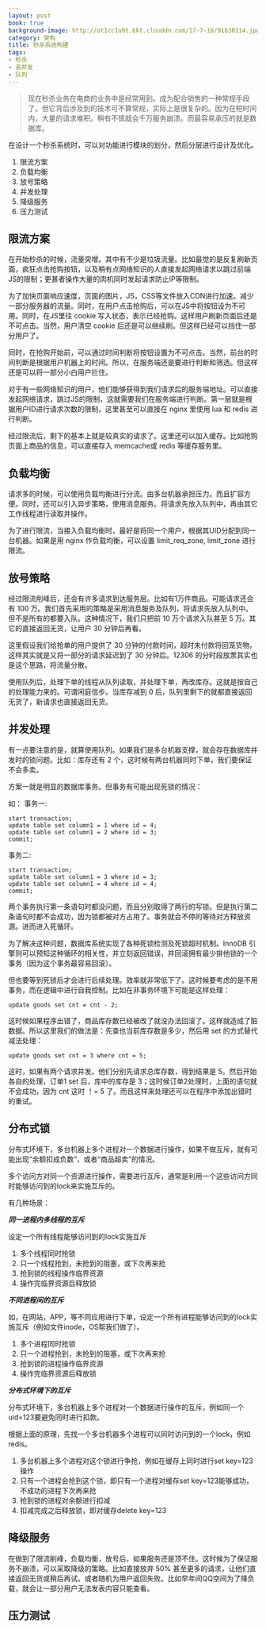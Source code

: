 ```yaml
---
layout: post
book: true
background-image: http://ot1cc1u9t.bkt.clouddn.com/17-7-16/91630214.jpg
category: 架构
title: 秒杀系统构建
tags:
- 秒杀
- 高并发
- 队列
---
```


>现在秒杀业务在电商的业务中是经常用到。成为配合销售的一种常规手段了。但它背后涉及到的技术可不算常规，实际上是很复杂的。因为在短时间内，大量的请求堆积。稍有不慎就会千万服务崩溃。而最容易承压的就是数据库。

在设计一个秒杀系统时，可以对功能进行模块的划分，然后分层进行设计及优化。

1. 限流方案
2. 负载均衡
3. 放号策略
4. 并发处理
5. 降级服务
6. 压力测试

限流方案
---
在开始秒杀的时候，流量突增。其中有不少是垃圾流量。比如最觉的是反复刷新页面，疯狂点击抢购按钮，以及稍有点网络知识的人直接发起网络请求以跳过前端JS的限制；更甚者操作大量的肉机同时发起请求防止IP等限制。

为了加快页面响应速度，页面的图片，JS，CSS等文件放入CDN进行加速。减少一部分服务器的流量。同时，在用户点击抢购后，可以在JS中将按钮设为不可用。同时，在JS里往 cookie 写入状态，表示已经抢购。这样用户刷新页面后还是不可点击。当然，用户清空 cookie 后还是可以继续刷。但这样已经可以挡住一部分用户了。

同时，在抢购开始前，可以通过时间判断将按钮设置为不可点击。当然，前台的时间判断是根据用户机器上的时间。所以，在服务端还是要进行判断和筛选。但这样还是可以将一部分小白用户拦住。

对于有一些网络知识的用户，他们能够获得到我们请求后的服务端地址。可以直接发起网络请求，跳过JS的限制，这就需要我们在服务端进行判断。第一层就是根据用户ID进行请求次数的限制，这里甚至可以直接在 nginx 里使用 lua 和 redis 进行判断。

经过限流后，剩下的基本上就是较真实的请求了。这里还可以加入缓存。比如抢购页面上商品的信息，可以直接存入 memcache或 redis 等缓存服务里。

负载均衡
---
请求多的时候，可以使用负载均衡进行分流。由多台机器承担压力。而且扩容方便。同时，还可以引入异步策略，使用消息服务。将请求先放入队列中，再由其它工作线程进行读取并操作。

为了进行限流，当接入负载均衡时，最好是将同一个用户，根据其UID分配到同一台机器。如果是用 nginx 作负载均衡，可以设置 limit_req_zone, limit_zone 进行限流。

放号策略
---
经过限流削峰后，还会有许多请求到达服务层。比如有1万件商品。可能请求还会有 100 万。我们首先采用的策略是采用消息服务及队列，将请求先放入队列中。但不是所有的都要入队。这种情况下，我们只把前 10 万个请求入队甚至 5 万。其它的直接返回无货，让用户 30 分钟后再看。

这里假设我们给抢单的用户提供了 30 分钟的付款时间，超时未付款将回笼货物。这样其实就是又将一部分的请求延迟到了 30 分钟后。12306 的分时段放票其实也是这个思路，将流量分散。

使用队列后，处理下单的线程从队列读取，并处理下单，再改库存。这就是按自己的处理能力来的。可谓闲庭信步。当库存减到 0 后，队列里剩下的就都直接返回无货了，新请求也直接返回无货。

并发处理
---
有一点要注意的是，就算使用队列。如果我们是多台机器支撑，就会存在数据库并发时的锁问题。比如：库存还有 2 个，这时候有两台机器同时下单，我们要保证不会多卖。

方案一就是明显的数据库事务。但事务有可能出现死锁的情况：

如： 事务一:

```
start transaction;
update table set column1 = 1 where id = 4;
update table set column1 = 2 where id = 3;
commit;
```

事务二:

```
start transaction;
update table set column1 = 3 where id = 3;
update table set column1 = 4 where id = 4;
commit;
```
两个事务执行第一条语句时都没问题，而且分别取得了两行的写锁。但是执行第二条语句时都不会成功，因为锁都被对方占用了。事务就会不停的等待对方释放资源。进而进入死循环。

为了解决这种问题，数据库系统实现了各种死锁检测及死锁超时机制。InnoDB 引擎则可以预知这种循环的相关性，并立刻返回错误，并回滚拥有最少排他锁的一个事务（因为这个事务最容易回滚）。

但也要等到死锁后才会进行后续处理。效率就非常低下了。这时候要考虑的是不用事务，而在逻辑中进行自我控制。比如在非事务环境下可能是这样处理：

```
update goods set cnt = cnt - 2;
```

这时候如果程序出错了，商品库存数已经被改了就没办法回滚了。这样就造成了脏数据。所以这里我们的做法是：先查也当前库存数是多少，然后用 set 的方式替代减法处理：

```
update goods set cnt = 3 where cnt = 5;
```

这时，如果有两个请求并发。他们分别先请求总库存数，得到结果是 5。然后开始各自的处理，订单1 set 后，库中的库存是 3；这时候订单2处理时，上面的语句就不会成功，因为 cnt 这时 ！= 5 了。而且这样来处理还可以在程序中添加出错时的重试。

分布式锁
---
分布式环境下，多台机器上多个进程对一个数据进行操作，如果不做互斥，就有可能出现“余额扣成负数”，或者“商品超卖”的情况。

多个访问方对同一个资源进行操作，需要进行互斥，通常是利用一个这些访问方同时能够访问到的lock来实施互斥的。

有几种场景：

***同一进程内多线程的互斥***

设定一个所有线程能够访问到的lock实施互斥

1. 多个线程同时抢锁
2. 只一个线程抢到，未抢到的阻塞，或下次再来抢
3. 抢到锁的线程操作临界资源
4. 操作完临界资源后释放锁

***不同进程间的互斥***

如，在网站，APP，等不同应用进行下单，设定一个所有进程能够访问到的lock实施互斥（例如文件inode，OS帮我们做了）。

1. 多个进程同时抢锁
2. 只一个进程抢到，未抢到的阻塞，或下次再来抢
3. 抢到锁的进程操作临界资源
4. 操作完临界资源后释放锁

***分布式环境下的互斥***

分布式环境下，多台机器上多个进程对一个数据进行操作的互斥，例如同一个uid=123要避免同时进行扣款。

根据上面的原理，先找一个多台机器多个进程可以同时访问到的一个lock，例如redis。

1. 多台机器上多个进程对这个锁进行争抢，例如在缓存上同时进行set key=123操作
2. 只有一个进程会抢到这个锁，即只有一个进程对缓存set key=123能够成功，不成功的进程下次再来抢
3. 抢到锁的进程对余额进行扣减
4. 扣减完成之后释放锁，即对缓存delete key=123


降级服务
---
在做到了限流削峰，负载均衡，放号后，如果服务还是顶不住。这时候为了保证服务不崩溃，可以采取降级的策略。比如直接放弃 50% 甚至更多的请求，让他们直接返回无货或稍后再试。或者随机为用户返回失败。比如早年间QQ空间为了降负载，就会让一部分用户无法发表内容只能查看。

压力测试
---

